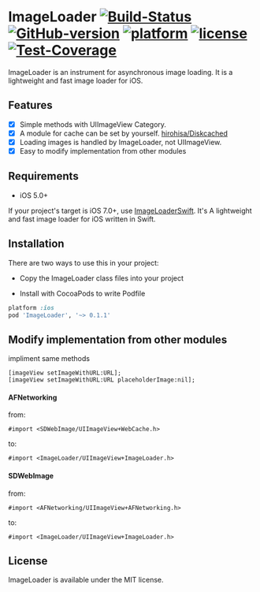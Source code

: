 ImageLoader [![Build-Status](https://img.shields.io/travis/hirohisa/ImageLoader/master.svg)](https://travis-ci.org/hirohisa/ImageLoader.png?branch=master) [![GitHub-version](https://img.shields.io/cocoapods/v/ImageLoader.svg)](https://github.com/hirohisa/ImageLoader/tags) [![platform](https://img.shields.io/cocoapods/p/ImageLoader.svg)](https://github.com/hirohisa/ImageLoader) [![license](https://img.shields.io/cocoapods/l/ImageLoader.svg)](https://github.com/hirohisa/ImageLoader/blob/master/LICENSE) [![Test-Coverage](https://img.shields.io/coveralls/hirohisa/ImageLoader/master.svg)](https://coveralls.io/r/hirohisa/ImageLoader)
===========

ImageLoader is an instrument for asynchronous image loading. It is a lightweight and fast image loader for iOS.

Features
----------

- [x] Simple methods with UIImageView Category.
- [x] A module for cache can be set by yourself. [hirohisa/Diskcached](https://github.com/hirohisa/Diskcached)
- [x] Loading images is handled by ImageLoader, not UIImageView.
- [x] Easy to modify implementation from other modules

Requirements
----------

- iOS 5.0+

If your project's target is iOS 7.0+, use [ImageLoaderSwift](https://github.com/hirohisa/ImageLoaderSwift). It's A lightweight and fast image loader for iOS written in Swift.


Installation
----------

There are two ways to use this in your project:

- Copy the ImageLoader class files into your project

- Install with CocoaPods to write Podfile
```ruby
platform :ios
pod 'ImageLoader', '~> 0.1.1'
```

Modify implementation from other modules
----------

impliment same methods
```objc
[imageView setImageWithURL:URL];
[imageView setImageWithURL:URL placeholderImage:nil];
```

#### AFNetworking

from:
```objc
#import <SDWebImage/UIImageView+WebCache.h>
```

to:
```objc
#import <ImageLoader/UIImageView+ImageLoader.h>
```

#### SDWebImage

from:
```objc
#import <AFNetworking/UIImageView+AFNetworking.h>
```

to:
```objc
#import <ImageLoader/UIImageView+ImageLoader.h>
```


## License

ImageLoader is available under the MIT license.
